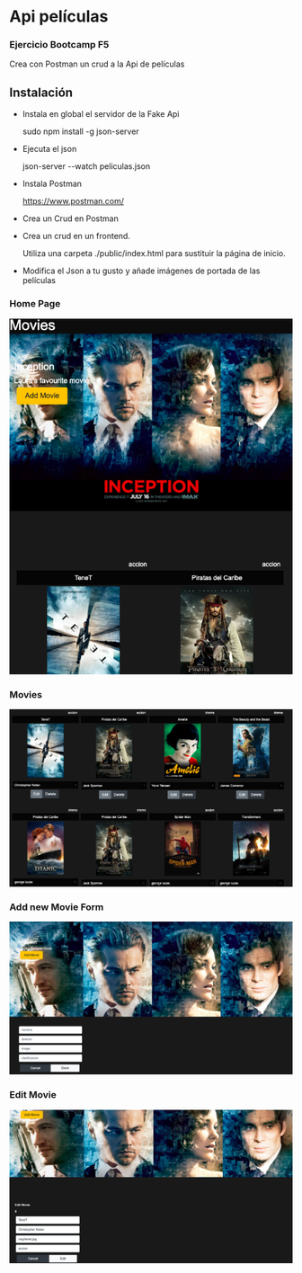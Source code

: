 # Api películas
### Ejercicio Bootcamp F5

Crea con Postman un crud a la Api de películas

## Instalación

- Instala en global el servidor de la Fake Api

    sudo npm install -g json-server

- Ejecuta el json

    json-server --watch peliculas.json

- Instala Postman

    https://www.postman.com/

- Crea un Crud en Postman

- Crea un crud en un frontend.

    Utiliza una carpeta ./public/index.html para sustituir la página de inicio.

- Modifica el Json a tu gusto y añade imágenes de portada de las películas


### Home Page

![](public/images/landing.jpg)

### Movies 

![](public/images/movies.jpg)

### Add new Movie Form

![](public/images/addMovie.jpg)

### Edit Movie

![](public/images/edit.jpg)




